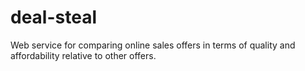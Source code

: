 # deal-steal
Web service for comparing online sales offers in terms of quality and affordability relative to other offers.
